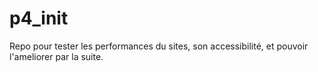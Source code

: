 # p4_init

Repo pour tester les performances du sites, son accessibilité, et pouvoir l'ameliorer par la suite.
